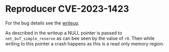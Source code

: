 # Reproducer CVE-2023-1423
For the bug details see the [writeup](../../../../../../../../../04-prev-unknown-vulns/bug-details/zephyr-os/CVE-2023-1423-hci-isr-invalid-alloc-nullptr.md).

As described in the writeup a NULL pointer is passed to `net_buf_simple_reserve` as can bee seen by the value of `r0`.
Then while writing to this pointer a crash happens as this is a read only memory region.
